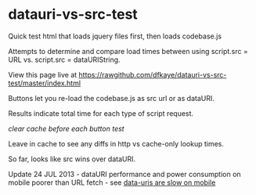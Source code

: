 datauri-vs-src-test
===================

Quick test html that loads jquery files first, then loads codebase.js 

Attempts to determine and compare load times between using script.src = URL vs. script.src = dataURIString.

View this page live at https://rawgithub.com/dfkaye/datauri-vs-src-test/master/index.html

Buttons let you re-load the codebase.js as src url or as dataURI.

Results indicate total time for each type of script request.

*clear cache before each button test*

Leave in cache to see any diffs in http vs cache-only lookup times.

So far, looks like src wins over dataURI.

Update 24 JUL 2013 - dataURI performance and power consumption on mobile poorer than URL fetch - 
see [data-uris are slow on mobile](http://www.mobify.com/blog/data-uris-are-slow-on-mobile/)
